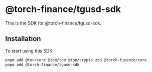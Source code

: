 # @torch-finance/tgusd-sdk

This is the SDK for @torch-finance/tgusd-sdk.

## Installation

To start using this SDK:

```bash
pnpm add @ton/core @ton/ton @ton/crypto zod @torch-finance/core
pnpm add @torch-finance/tgusd-sdk
```
